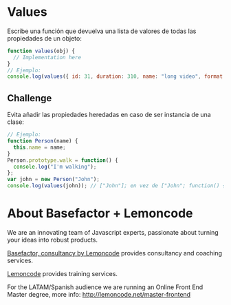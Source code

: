 # Values

Escribe una función que devuelva una lista de valores de todas las propiedades de un objeto:

```javascript
function values(obj) {
  // Implementation here
}
// Ejemplo:
console.log(values({ id: 31, duration: 310, name: "long video", format: "mp4" })); // [31, 310, "long video", "mp4"]
```

## Challenge

Evita añadir las propiedades heredadas en caso de ser instancia de una clase:

```javascript
// Ejemplo:
function Person(name) {
  this.name = name;
}
Person.prototype.walk = function() {
  console.log("I'm walking");
};
var john = new Person("John");
console.log(values(john)); // ["John"]; en vez de ["John"; function() { console.log("I'm walking"); }]
```

# About Basefactor + Lemoncode

We are an innovating team of Javascript experts, passionate about turning your ideas into robust products.

[Basefactor, consultancy by Lemoncode](http://www.basefactor.com) provides consultancy and coaching services.

[Lemoncode](http://lemoncode.net/services/en/#en-home) provides training services.

For the LATAM/Spanish audience we are running an Online Front End Master degree, more info: http://lemoncode.net/master-frontend